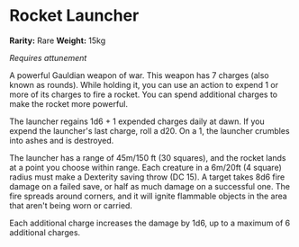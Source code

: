 # Rocket Launcher

**Rarity:** Rare
**Weight:** 15kg

*Requires attunement*

A powerful Gauldian weapon of war. This weapon has 7 charges (also known as rounds). While holding it, you can use an action to expend 1 or more of its charges to fire a rocket. You can spend additional charges to make the rocket more powerful.

The launcher regains 1d6 + 1 expended charges daily at dawn. If you expend the launcher's last charge, roll a d20. On a 1, the launcher crumbles into ashes and is destroyed.

The launcher has a range of 45m/150 ft (30 squares), and the rocket lands at a point you choose within range. Each creature in a 6m/20ft (4 square) radius must make a Dexterity saving throw (DC 15). A target takes 8d6 fire damage on a failed save, or half as much damage on a successful one. The fire spreads around corners, and it will ignite flammable objects in the area that aren't being worn or carried.

Each additional charge increases the damage by 1d6, up to a maximum of 6 additional charges.